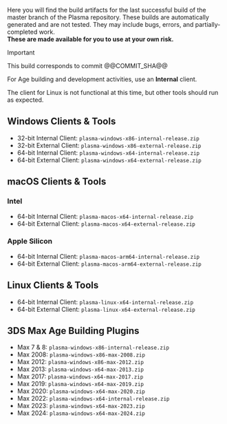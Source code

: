 Here you will find the build artifacts for the last successful build of the master branch of the Plasma repository. These builds are automatically generated and are not tested. They may include bugs, errors, and partially-completed work.  
**These are made available for you to use at your own risk.**

> [!IMPORTANT]
> This build corresponds to commit @@COMMIT_SHA@@

For Age building and development activities, use an **Internal** client.  

The client for Linux is not functional at this time, but other tools should run as expected.

Windows Clients & Tools
-----------------------
* 32-bit Internal Client: `plasma-windows-x86-internal-release.zip`
* 32-bit External Client: `plasma-windows-x86-external-release.zip`
* 64-bit Internal Client: `plasma-windows-x64-internal-release.zip`
* 64-bit External Client: `plasma-windows-x64-external-release.zip`

macOS Clients & Tools
---------------------

### Intel
* 64-bit Internal Client: `plasma-macos-x64-internal-release.zip`
* 64-bit External Client: `plasma-macos-x64-external-release.zip`

### Apple Silicon
* 64-bit Internal Client: `plasma-macos-arm64-internal-release.zip`
* 64-bit External Client: `plasma-macos-arm64-external-release.zip`

Linux Clients & Tools
---------------------
* 64-bit Internal Client: `plasma-linux-x64-internal-release.zip`
* 64-bit External Client: `plasma-linux-x64-external-release.zip`

3DS Max Age Building Plugins
----------------------------
* Max 7 & 8: `plasma-windows-x86-internal-release.zip`
* Max 2008: `plasma-windows-x86-max-2008.zip`
* Max 2012: `plasma-windows-x86-max-2012.zip`
* Max 2013: `plasma-windows-x64-max-2013.zip`
* Max 2017: `plasma-windows-x64-max-2017.zip`
* Max 2019: `plasma-windows-x64-max-2019.zip`
* Max 2020: `plasma-windows-x64-max-2020.zip`
* Max 2022: `plasma-windows-x64-internal-release.zip`
* Max 2023: `plasma-windows-x64-max-2023.zip`
* Max 2024: `plasma-windows-x64-max-2024.zip`
